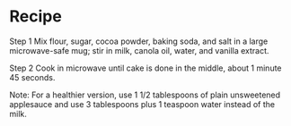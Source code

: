 # Recipe

Step 1
Mix flour, sugar, cocoa powder, baking soda, and salt in a large microwave-safe mug; stir in milk, canola oil, water, and vanilla extract.

Step 2
Cook in microwave until cake is done in the middle, about 1 minute 45 seconds.

Note:
For a healthier version, use 1 1/2 tablespoons of plain unsweetened applesauce and use 3 tablespoons plus 1 teaspoon water instead of the milk.